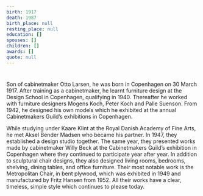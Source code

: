 ```yaml
---
birth: 1917
death: 1987
birth_place: null
resting_place: null
education: []
spouses: []
children: []
awards: []
quote: null
---
```


#

Son of cabinetmaker Otto Larsen, he was born in Copenhagen on 30 March 1917. After training as a cabinetmaker, he learnt furniture design at the Design School in Copenhagen, qualifying in 1940. Thereafter he worked with furniture designers Mogens Koch, Peter Koch and Palle Suenson. From 1942, he designed his own models which he exhibited at the annual Cabinetmakers Guild’s exhibitions in Copenhagen.

While studying under Kaare Klint at the Royal Danish Academy of Fine Arts, he met Aksel Bender Madsen who became his partner. In 1947, they established a design studio together. The same year, they presented works made by cabinetmaker Willy Beck at the Cabinetmakers Guild’s exhibition in Copenhagen where they continued to participate year after year. In addition to sculptural chair designs, they also designed living rooms, bedrooms, shelving, dining tables, and office furniture. Their most notable work is the Metropolitan Chair, in bent plywood, which was exhibited in 1949 and manufactured by Fritz Hansen from 1952. All their works have a clear, timeless, simple style which continues to please today.
